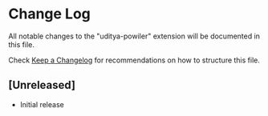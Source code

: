 # Change Log

All notable changes to the "uditya-powiler" extension will be documented in this file.

Check [Keep a Changelog](http://keepachangelog.com/) for recommendations on how to structure this file.

## [Unreleased]

- Initial release